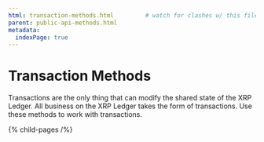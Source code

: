 ```yaml
---
html: transaction-methods.html         # watch for clashes w/ this filename
parent: public-api-methods.html
metadata:
  indexPage: true
---
```

# Transaction Methods

Transactions are the only thing that can modify the shared state of the XRP Ledger. All business on the XRP Ledger takes the form of transactions. Use these methods to work with transactions.

{% child-pages /%}

